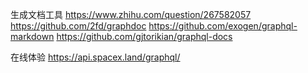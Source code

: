 生成文档工具
https://www.zhihu.com/question/267582057
https://github.com/2fd/graphdoc
https://github.com/exogen/graphql-markdown
https://github.com/gjtorikian/graphql-docs

在线体验
https://api.spacex.land/graphql/